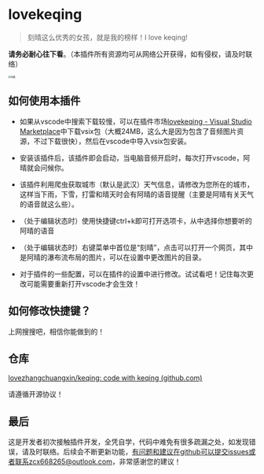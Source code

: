 # lovekeqing
> 刻晴这么优秀的女孩，就是我的榜样！I love keqing!

**请务必耐心往下看**。（本插件所有资源均可从网络公开获得，如有侵权，请及时联络）

<img src="https://gitee.com/zhang-chuang-xin/shuyinli-image/raw/master/zcx/6F6FF34762AD0FC6811371CA2ECB9690.jpg" alt="阿晴" style="zoom: 33%;" />

## 如何使用本插件

- 如果从vscode中搜索下载较慢，可以在插件市场[lovekeqing - Visual Studio Marketplace](https://marketplace.visualstudio.com/items?itemName=zhangchuangxin.lovekeqing&ssr=false#version-history)中下载vsix包（大概24MB，这么大是因为包含了音频图片资源，不过下载很快），然后在vscode中导入vsix包安装。

- 安装该插件后，该插件即会启动，当电脑音频开启时，每次打开vscode，阿晴就会问候你。
- 该插件利用爬虫获取城市（默认是武汉）天气信息，请修改为您所在的城市，这样当下雨，下雪，打雷和晴天时会有阿晴的语音提醒（主要是阿晴有关天气的语音就这么些）。
- （处于编辑状态时）使用快捷键ctrl+k即可打开选项卡，从中选择你想要听的阿晴的语音
- （处于编辑状态时）右键菜单中首位是“刻晴”，点击可以打开一个网页，其中是阿晴的瀑布流布局的图片，可以在设置中更改图片的目录。
- 对于插件的一些配置，可以在插件的设置中进行修改。试试看吧！记住每次更改可能需要重新打开vscode才会生效！

## 如何修改快捷键？

上网搜搜吧，相信你能做到的！

## 仓库

[lovezhangchuangxin/keqing: code with keqing (github.com)](https://github.com/lovezhangchuangxin/keqing)

请遵循开源协议！

## 最后

这是开发者初次接触插件开发，全凭自学，代码中难免有很多疏漏之处，如发现错误，请及时联络。后续会不断更新功能，有问题和建议在github可以提交issues或者联系zcx668265@outlook.com，非常感谢您的建议！

